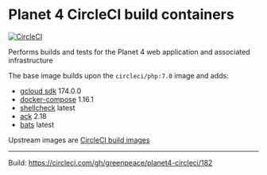
# Planet 4 CircleCI build containers

[![CircleCI](https://circleci.com/gh/greenpeace/planet4-circleci/tree/develop.svg?style=shield)](https://circleci.com/gh/greenpeace/planet4-circleci/tree/develop)

Performs builds and tests for the Planet 4 web application and associated infrastructure

The base image builds upon the `circleci/php:7.0` image and adds:
-   [gcloud sdk](https://cloud.google.com/sdk/gcloud/) 174.0.0
-   [docker-compose](https://github.com/docker/compose/releases) 1.16.1
-   [shellcheck](https://github.com/koalaman/shellcheck) latest
-   [ack](https://beyondgrep.com/) 2.18
-   [bats](https://github.com/sstephenson/bats) latest

Upstream images are [CircleCI build images](https://github.com/circleci/circleci-images/)

---
Build: https://circleci.com/gh/greenpeace/planet4-circleci/182
